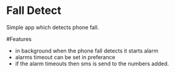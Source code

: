 # Fall Detect
Simple app which detects phone fall.  

#Features 
- in background when the phone fall detects it starts alarm 
- alarms timeout can be set in preferance
- if the alarm timeouts then sms is send to the numbers added.


